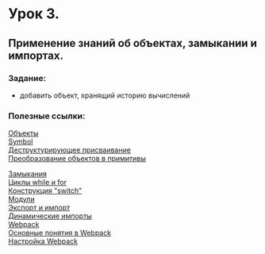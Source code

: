 # Урок 3.
## Применение знаний об объектах, замыкании и импортах.

### Задание:
- добавить объект, хранящий историю вычислений

### Полезные ссылки:
[Объекты](https://learn.javascript.ru/object) <br/>
[Symbol](https://learn.javascript.ru/symbol) <br/>
[Деструктурирующее присваивание](https://learn.javascript.ru/destructuring-assignment) <br/>
[Преобразование объектов в примитивы](https://learn.javascript.ru/object-toprimitive) <br/>

[Замыкания](https://learn.javascript.ru/closure) <br/>
[Циклы while и for](https://learn.javascript.ru/while-for) <br/>
[Конструкция "switch"](https://learn.javascript.ru/switch) <br/>
[Модули](https://learn.javascript.ru/modules-intro) <br/>
[Экспорт и импорт](https://learn.javascript.ru/import-export) <br/>
[Динамические импорты](https://learn.javascript.ru/modules-dynamic-imports) <br/>
[Webpack](https://webpack.js.org/guides/getting-started/) <br/>
[Основные понятия в Webpack](https://webpack.js.org/concepts/) <br/>
[Настройка Webpack](https://webpack.js.org/configuration/) <br/>
